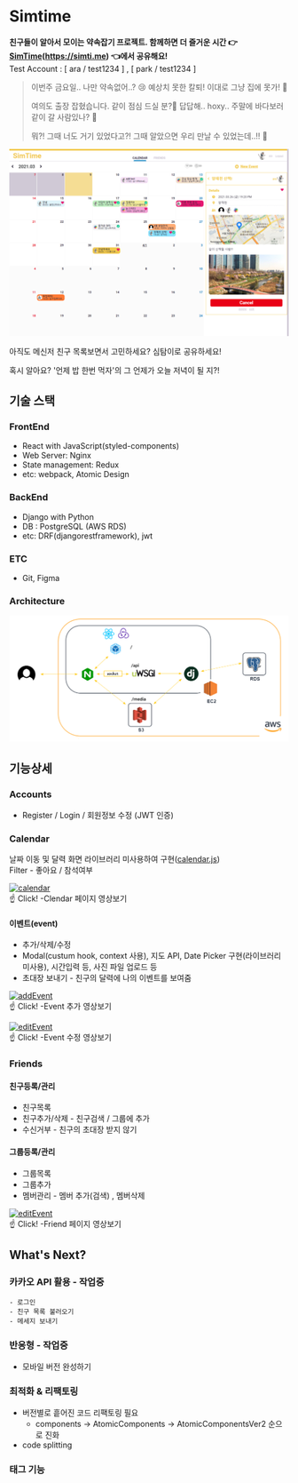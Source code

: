 # Simtime

**친구들이 알아서 모이는 약속잡기 프로젝트. 함께하면 더 즐거운 시간 :point_right: [SimTime](https://simti.me)(https://simti.me) :point_left:에서 공유해요!**  
Test Account : [ ara / test1234 ] , [ park / test1234 ] 

> 이번주 금요일.. 나만 약속없어..? :cry: 예상치 못한 칼퇴!  이대로 그냥 집에 못가! :beer:  
>
> 여의도 출장 잡혔습니다.  같이 점심 드실 분?:curry:  답답해.. hoxy.. 주말에 바다보러 같이 갈 사람있나? :bus:  
>
> 뭐?! 그때 너도 거기 있었다고?! 그때 알았으면 우리 만날 수 있었는데..!! :no_good: 
 

![simtime](https://github.com/arara90/images/blob/master/Simtime/readme/img001.png?raw=true)



아직도 메신저 친구 목록보면서 고민하세요? 심탐이로 공유하세요!

혹시 알아요? '언제 밥 한번 먹자'의 그 언제가 오늘 저녁이 될 지?! 
  
  
## 기술 스택

### FrontEnd
- React with JavaScript(styled-components)
- Web Server: Nginx
- State management: Redux
- etc: webpack, Atomic Design
 
### BackEnd
- Django with Python
- DB : PostgreSQL (AWS RDS)
- etc: DRF(djangorestframework), jwt

### ETC
- Git, Figma



### Architecture

![architecture](https://github.com/arara90/images/blob/master/Simtime/readme/architecture.png?raw=true)





## 기능상세

### Accounts
* Register / Login / 회원정보 수정 (JWT 인증)


### Calendar
날짜 이동 및 달력 화면 라이브러리 미사용하여 구현([calendar.js](https://github.com/arara90/Simtime/blob/master/frontend/src/redux/actions/calendar.js))  
Filter - 좋아요 / 참석여부  
  
[![calendar](http://img.youtube.com/vi/BugwMZUyBGY/0.jpg)](https://youtu.be/BugwMZUyBGY?t=0s)  
☝️ Click! -Clendar 페이지 영상보기  


#### 이벤트(event)
* 추가/삭제/수정  
* Modal(custum hook, context 사용), 지도 API, Date Picker 구현(라이브러리 미사용), 시간입력 등, 사진 파일 업로드 등  
* 초대장 보내기 - 친구의 달력에 나의 이벤트를 보여줌  
  
  

[![addEvent](http://img.youtube.com/vi/jdDfMK4clwU/0.jpg)](https://youtu.be/jdDfMK4clwU?t=0s)   
☝️ Click! -Event 추가 영상보기  

 
[![editEvent](http://img.youtube.com/vi/UcQqXb_ZtuA/0.jpg)](https://youtu.be/UcQqXb_ZtuA?t=0s)  
☝️ Click! -Event 수정 영상보기 

### Friends
#### 친구등록/관리
* 친구목록
* 친구추가/삭제 - 친구검색 / 그룹에 추가
* 수신거부 - 친구의 초대장 받지 않기


#### 그룹등록/관리

* 그룹목록
* 그룹추가
* 멤버관리 - 멤버 추가(검색) , 멤버삭제  

[![editEvent](http://img.youtube.com/vi/BugwMZUyBGY/0.jpg)](https://youtu.be/Ml1Wn07VXog?t=0s)  
☝️ Click! -Friend 페이지 영상보기  

## What's Next?

### 카카오 API 활용 - 작업중
	- 로그인  
	- 친구 목록 불러오기  
	- 메세지 보내기  

### 반응형 - 작업중

* 모바일 버전 완성하기


### 최적화 & 리팩토링

* 버전별로 흩어진 코드 리팩토링 필요
  *  components -> AtomicComponents -> AtomicComponentsVer2 순으로 진화
*  code splitting

### 태그 기능
